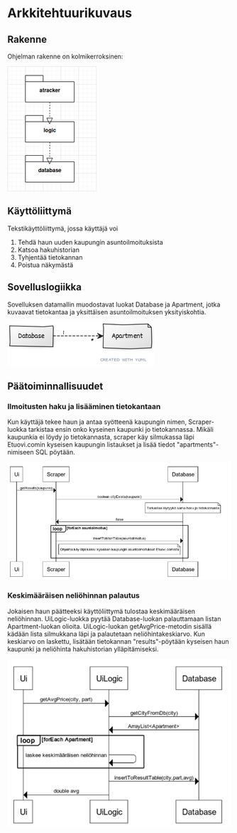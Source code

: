 # Arkkitehtuurikuvaus

## Rakenne
Ohjelman rakenne on kolmikerroksinen: 

![](https://github.com/Uhinho/ot-harjoitustyo/blob/master/Dokumentaatio/Kuvat/kerros.png)

## Käyttöliittymä
Tekstikäyttöliittymä, jossa käyttäjä voi 
1. Tehdä haun uuden kaupungin asuntoilmoituksista
2. Katsoa hakuhistorian
3. Tyhjentää tietokannan
0. Poistua näkymästä

## Sovelluslogiikka
Sovelluksen datamallin muodostavat luokat Database ja Apartment, jotka kuvaavat tietokantaa ja yksittäisen asuntoilmoituksen yksityiskohtia.

![](https://github.com/Uhinho/ot-harjoitustyo/blob/master/Dokumentaatio/Kuvat/luokkakaavio.png)





## Päätoiminnallisuudet

### Ilmoitusten haku ja lisääminen tietokantaan

Kun käyttäjä tekee haun ja antaa syötteenä kaupungin nimen, Scraper-luokka tarkistaa ensin onko kyseinen kaupunki jo tietokannassa.
Mikäli kaupunkia ei löydy jo tietokannasta, scraper käy silmukassa läpi Etuovi.comin kyseisen kaupungin listaukset ja lisää tiedot "apartments"-nimiseen SQL pöytään.

![](https://github.com/Uhinho/ot-harjoitustyo/blob/master/Dokumentaatio/Kuvat/datanlisaaminen.png)

### Keskimääräisen neliöhinnan palautus

Jokaisen haun päätteeksi käyttöliittymä tulostaa keskimääräisen neliöhinnan. UiLogic-luokka pyytää Database-luokan palauttamaan listan Apartment-luokan olioita.
UiLogic-luokan getAvgPrice-metodin sisällä kädään lista silmukkana läpi ja palautetaan neliöhintakeskiarvo.
Kun keskiarvo on laskettu, lisätään tietokannan "results"-pöytään kyseisen haun kaupunki ja neliöhinta hakuhistorian ylläpitämiseksi.

![](https://github.com/Uhinho/ot-harjoitustyo/blob/master/Dokumentaatio/Kuvat/keskiarvo.png)
